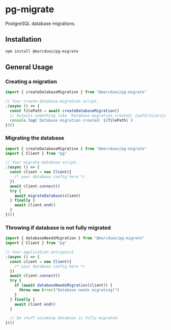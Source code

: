 # pg-migrate

PostgreSQL database migrations.

## Installation

```sh
npm install @marcduez/pg-migrate
```

## General Usage

### Creating a migration

```typescript
import { createDatabaseMigration } from "@marcduez/pg-migrate"

// Your create-database-migration script.
;(async () => {
  const filePath = await createDatabaseMigration()
  // Outputs something like `Database migration created: /path/to/project/migrations/0001.sql`
  console.log(`Database migration created: ${filePath}`)
})()
```

### Migrating the database

```typescript
import { createDatabaseMigration } from "@marcduez/pg-migrate"
import { Client } from "pg"

// Your migrate-database script.
;(async () => {
  const client = new Client({
    /* your database config here */
  })
  await client.connect()
  try {
    await migrateDatabase(client)
  } finally {
    await client.end()
  }
})()
```

### Throwing if database is not fully migrated

```typescript
import { databaseNeedsMigration } from "@marcduez/pg-migrate"
import { Client } from "pg"

// Your application entrypoint.
;(async () => {
  const client = new Client({
    /* your database config here */
  })
  await client.connect()
  try {
    if (await databaseNeedsMigration(client)) {
      throw new Error("Database needs migrating!")
    }
  } finally {
    await client.end()
  }

  // Do stuff assuming database is fully migrated.
})()
```
